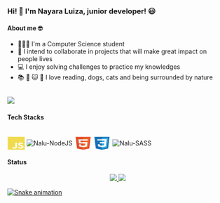 ### Hi! 👋 I'm Nayara Luiza, junior developer! 😃

#### About me 🤓

- 👩🏽‍🎓 I'm a Computer Science student
- 🚀 I intend to collaborate in projects that will make great impact on people lives
- 💻 I enjoy solving  challenges to practice my knowledges
- 📚 🐶 🐱 🌲 I love reading, dogs, cats and being surrounded by nature

##
  <a href="https://www.linkedin.com/in/nayara-luiza-moraes-9a9382b5/" target="_blank"><img src="https://img.shields.io/badge/-LinkedIn-%230077B5?style=for-the-badge&logo=linkedin&logoColor=white" target="_blank"></a> 
    
 #### Tech Stacks
  <div style="display: inline_block"><br>
    <img align="center" alt="Nalu-JS" height="30" width="40" src="https://raw.githubusercontent.com/devicons/devicon/master/icons/javascript/javascript-plain.svg"> 
          
   <img  align="center" alt="Nalu-NodeJS" height="30" width="40"  src="https://cdn.jsdelivr.net/gh/devicons/devicon/icons/nodejs/nodejs-original.svg">
            
   <img align="center" alt="Nalu-HTML" height="30" width="40" src="https://raw.githubusercontent.com/devicons/devicon/master/icons/html5/html5-original.svg">
   
  <img align="center" alt="Nalu-CSS" height="30" width="40" src="https://raw.githubusercontent.com/devicons/devicon/master/icons/css3/css3-original.svg">
  
  <img  align="center" alt="Nalu-SASS" height="30" width="40" src="https://cdn.jsdelivr.net/gh/devicons/devicon/icons/sass/sass-original.svg" />
  
</div>

#### Status

<div align="center">
  <a href="https://github.com/nalutm">
  <img height="160em" src="https://github-readme-stats.vercel.app/api?username=nalutm&show_icons=true&theme=dracula&include_all_commits=true&count_private=true"/>
  <img height="160em" src="https://github-readme-stats.vercel.app/api/top-langs/?username=nalutm&layout=compact&langs_count=7&theme=dracula"/>
</div>
  
 
 ![Snake animation](https://github.com/nalutm/nalutm/blob/output/github-contribution-grid-snake.svg)


